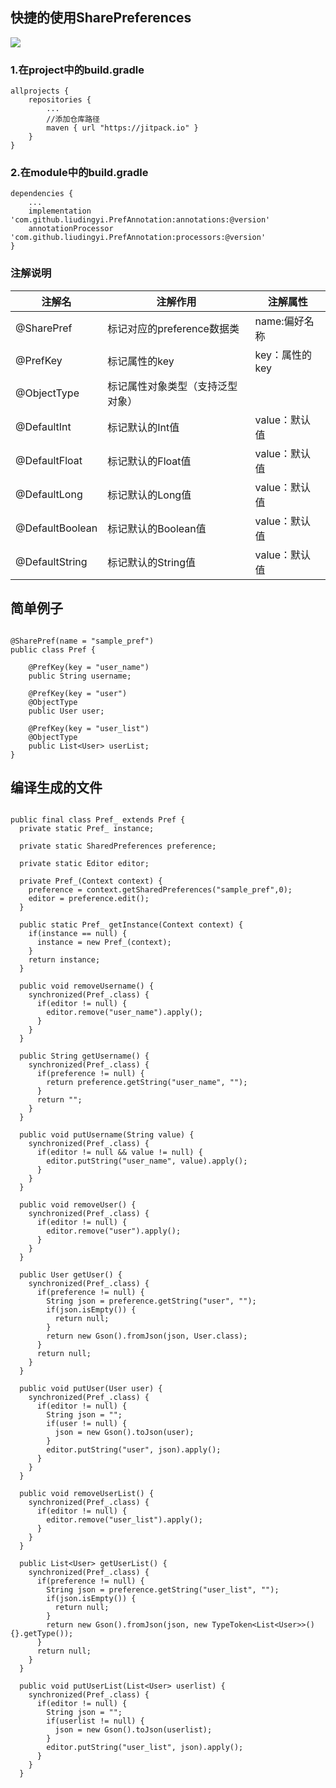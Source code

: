 
## 快捷的使用SharePreferences

[![](https://jitpack.io/v/liudingyi/PrefAnnotation.svg)](https://jitpack.io/#liudingyi/PrefAnnotation)

### 1.在project中的build.gradle

    allprojects {
        repositories {
            ...
            //添加仓库路径
            maven { url "https://jitpack.io" }
        }
    }

### 2.在module中的build.gradle

    dependencies {
        ...
        implementation 'com.github.liudingyi.PrefAnnotation:annotations:@version'
        annotationProcessor 'com.github.liudingyi.PrefAnnotation:processors:@version'
    }


### 注解说明


注解名| 注解作用 | 注解属性
---|---|---
@SharePref | 标记对应的preference数据类 | name:偏好名称
@PrefKey | 标记属性的key | key：属性的key
@ObjectType | 标记属性对象类型（支持泛型对象）
@DefaultInt | 标记默认的Int值 | value：默认值
@DefaultFloat | 标记默认的Float值 | value：默认值
@DefaultLong | 标记默认的Long值 | value：默认值
@DefaultBoolean | 标记默认的Boolean值 | value：默认值
@DefaultString | 标记默认的String值 | value：默认值

## 简单例子

```

@SharePref(name = "sample_pref")
public class Pref {

    @PrefKey(key = "user_name")
    public String username;

    @PrefKey(key = "user")
    @ObjectType
    public User user;

    @PrefKey(key = "user_list")
    @ObjectType
    public List<User> userList;
}

```

## 编译生成的文件

```

public final class Pref_ extends Pref {
  private static Pref_ instance;

  private static SharedPreferences preference;

  private static Editor editor;

  private Pref_(Context context) {
    preference = context.getSharedPreferences("sample_pref",0);
    editor = preference.edit();
  }

  public static Pref_ getInstance(Context context) {
    if(instance == null) {
      instance = new Pref_(context);
    }
    return instance;
  }

  public void removeUsername() {
    synchronized(Pref_.class) {
      if(editor != null) {
        editor.remove("user_name").apply();
      }
    }
  }

  public String getUsername() {
    synchronized(Pref_.class) {
      if(preference != null) {
        return preference.getString("user_name", "");
      }
      return "";
    }
  }

  public void putUsername(String value) {
    synchronized(Pref_.class) {
      if(editor != null && value != null) {
        editor.putString("user_name", value).apply();
      }
    }
  }

  public void removeUser() {
    synchronized(Pref_.class) {
      if(editor != null) {
        editor.remove("user").apply();
      }
    }
  }

  public User getUser() {
    synchronized(Pref_.class) {
      if(preference != null) {
        String json = preference.getString("user", "");
        if(json.isEmpty()) {
          return null;
        }
        return new Gson().fromJson(json, User.class);
      }
      return null;
    }
  }

  public void putUser(User user) {
    synchronized(Pref_.class) {
      if(editor != null) {
        String json = "";
        if(user != null) {
          json = new Gson().toJson(user);
        }
        editor.putString("user", json).apply();
      }
    }
  }

  public void removeUserList() {
    synchronized(Pref_.class) {
      if(editor != null) {
        editor.remove("user_list").apply();
      }
    }
  }

  public List<User> getUserList() {
    synchronized(Pref_.class) {
      if(preference != null) {
        String json = preference.getString("user_list", "");
        if(json.isEmpty()) {
          return null;
        }
        return new Gson().fromJson(json, new TypeToken<List<User>>() {}.getType());
      }
      return null;
    }
  }

  public void putUserList(List<User> userlist) {
    synchronized(Pref_.class) {
      if(editor != null) {
        String json = "";
        if(userlist != null) {
          json = new Gson().toJson(userlist);
        }
        editor.putString("user_list", json).apply();
      }
    }
  }

```


